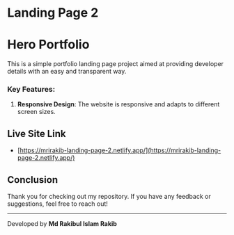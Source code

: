 # Landing Page 2

# Hero Portfolio

This is a simple portfolio landing page project aimed at providing developer details with an easy and transparent way.

### Key Features:

1. **Responsive Design**: The website is responsive and adapts to different screen sizes.

## Live Site Link

- [https://mrirakib-landing-page-2.netlify.app/](https://mrirakib-landing-page-2.netlify.app/)

## Conclusion

Thank you for checking out my repository. If you have any feedback or suggestions, feel free to reach out!

---

Developed by **Md Rakibul Islam Rakib**
